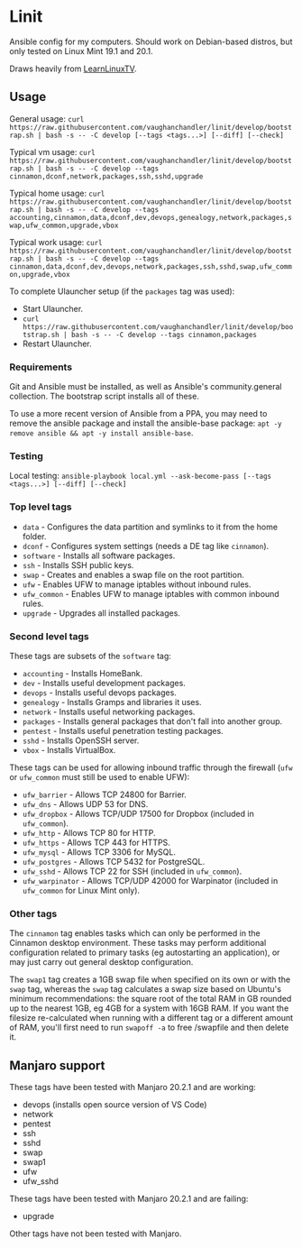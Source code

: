 # Linit

Ansible config for my computers. Should work on Debian-based distros, but only tested on Linux Mint 19.1 and 20.1.

Draws heavily from [LearnLinuxTV](https://github.com/LearnLinuxTV/personal_ansible_desktop_configs).

## Usage

General usage: `curl https://raw.githubusercontent.com/vaughanchandler/linit/develop/bootstrap.sh | bash -s -- -C develop [--tags <tags...>] [--diff] [--check]`

Typical vm usage: `curl https://raw.githubusercontent.com/vaughanchandler/linit/develop/bootstrap.sh | bash -s -- -C develop --tags cinnamon,dconf,network,packages,ssh,sshd,upgrade`

Typical home usage: `curl https://raw.githubusercontent.com/vaughanchandler/linit/develop/bootstrap.sh | bash -s -- -C develop --tags accounting,cinnamon,data,dconf,dev,devops,genealogy,network,packages,swap,ufw_common,upgrade,vbox`

Typical work usage: `curl https://raw.githubusercontent.com/vaughanchandler/linit/develop/bootstrap.sh | bash -s -- -C develop --tags cinnamon,data,dconf,dev,devops,network,packages,ssh,sshd,swap,ufw_common,upgrade,vbox`

To complete Ulauncher setup (if the `packages` tag was used):

* Start Ulauncher.
* `curl https://raw.githubusercontent.com/vaughanchandler/linit/develop/bootstrap.sh | bash -s -- -C develop --tags cinnamon,packages`
* Restart Ulauncher.

### Requirements

Git and Ansible must be installed, as well as Ansible's community.general collection. The bootstrap script installs all of these.

To use a more recent version of Ansible from a PPA, you may need to remove the ansible package and install the ansible-base package: `apt -y remove ansible && apt -y install ansible-base`.

### Testing

Local testing: `ansible-playbook local.yml --ask-become-pass [--tags <tags...>] [--diff] [--check]`

### Top level tags

* `data` - Configures the data partition and symlinks to it from the home folder.
* `dconf` - Configures system settings (needs a DE tag like `cinnamon`).
* `software` - Installs all software packages.
* `ssh` - Installs SSH public keys.
* `swap` - Creates and enables a swap file on the root partition.
* `ufw` - Enables UFW to manage iptables without inbound rules.
* `ufw_common` - Enables UFW to manage iptables with common inbound rules.
* `upgrade` - Upgrades all installed packages.

### Second level tags

These tags are subsets of the `software` tag:

* `accounting` - Installs HomeBank.
* `dev` - Installs useful development packages.
* `devops` - Installs useful devops packages.
* `genealogy` - Installs Gramps and libraries it uses.
* `network` - Installs useful networking packages.
* `packages` - Installs general packages that don't fall into another group.
* `pentest` - Installs useful penetration testing packages.
* `sshd` - Installs OpenSSH server.
* `vbox` - Installs VirtualBox.

These tags can be used for allowing inbound traffic through the firewall (`ufw` or `ufw_common` must still be used to enable UFW):

* `ufw_barrier` - Allows TCP 24800 for Barrier.
* `ufw_dns` - Allows UDP 53 for DNS.
* `ufw_dropbox` - Allows TCP/UDP 17500 for Dropbox (included in `ufw_common`).
* `ufw_http` - Allows TCP 80 for HTTP.
* `ufw_https` - Allows TCP 443 for HTTPS.
* `ufw_mysql` - Allows TCP 3306 for MySQL.
* `ufw_postgres` - Allows TCP 5432 for PostgreSQL.
* `ufw_sshd` - Allows TCP 22 for SSH (included in `ufw_common`).
* `ufw_warpinator` - Allows TCP/UDP 42000 for Warpinator (included in `ufw_common` for Linux Mint only).

### Other tags

The `cinnamon` tag enables tasks which can only be performed in the Cinnamon desktop environment. These tasks may perform additional configuration related to primary tasks (eg autostarting an application), or may just carry out general desktop configuration.

The `swap1` tag creates a 1GB swap file when specified on its own or with the `swap` tag, whereas the `swap` tag calculates a swap size based on Ubuntu's minimum recommendations: the square root of the total RAM in GB rounded up to the nearest 1GB, eg 4GB for a system with 16GB RAM. If you want the filesize re-calculated when running with a different tag or a different amount of RAM, you'll first need to run `swapoff -a` to free /swapfile and then delete it.

## Manjaro support

These tags have been tested with Manjaro 20.2.1 and are working:

* devops (installs open source version of VS Code)
* network
* pentest
* ssh
* sshd
* swap
* swap1
* ufw
* ufw_sshd

These tags have been tested with Manjaro 20.2.1 and are failing:

* upgrade

Other tags have not been tested with Manjaro.
